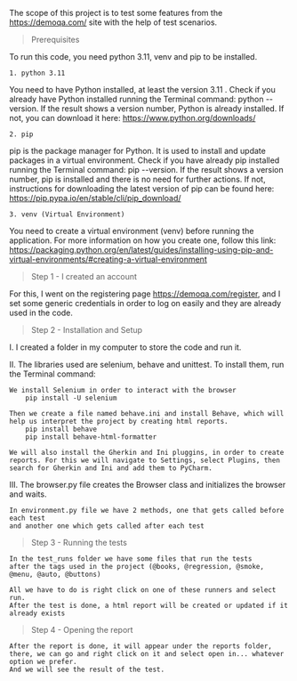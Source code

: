 The scope of this project is to test some features from the https://demoqa.com/ site with the help of test scenarios.

> Prerequisites

To run this code, you need python 3.11, venv and pip to be installed.

	1. python 3.11
You need to have Python installed, at least the version 3.11 . Check if you already have Python installed running the Terminal command: python --version. If the result shows a version number, Python is already installed. If not, you can download it here: https://www.python.org/downloads/

	2. pip
pip is the package manager for Python. It is used to install and update packages in a virtual environment. Check if you have already pip installed running the Terminal command: pip --version. If the result shows a version number, pip is installed and there is no need for further actions. If not, instructions for downloading the latest version of pip can be found here: https://pip.pypa.io/en/stable/cli/pip_download/

	3. venv (Virtual Environment)
You need to create a virtual environment (venv) before running the application. For more information on how you create one, follow this link: https://packaging.python.org/en/latest/guides/installing-using-pip-and-virtual-environments/#creating-a-virtual-environment

> Step 1 - I created an account 

For this, I went on the registering page https://demoqa.com/register, and I set some generic credentials in order to log on easily and they are already used in the code.

> Step 2 - Installation and Setup

I. I created a folder in my computer to store the code and run it.

II. The libraries used are selenium, behave and unittest. To install them, run the Terminal command:
	
	We install Selenium in order to interact with the browser
		pip install -U selenium

	Then we create a file named behave.ini and install Behave, which will help us interpret the project by creating html reports.
		pip install behave
		pip install behave-html-formatter
	
	We will also install the Gherkin and Ini pluggins, in order to create reports. For this we will navigate to Settings, select Plugins, then search for Gherkin and Ini and add them to PyCharm.
 
III. The browser.py file creates the Browser class and initializes the browser and waits.

	In environment.py file we have 2 methods, one that gets called before each test 
	and another one which gets called after each test 

> Step 3 - Running the tests

	In the test_runs folder we have some files that run the tests 
	after the tags used in the project (@books, @regression, @smoke, @menu, @auto, @buttons)​

	All we have to do is right click on one of these runners and select run. 
	After the test is done, a html report will be created or updated if it already exists

> Step 4 - Opening the report

	After the report is done, it will appear under the reports folder, 
	there, we can go and right click on it and select open in... whatever option we prefer. 
	And we will see the result of the test.

